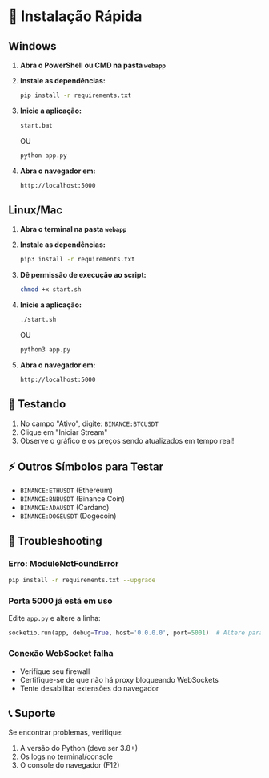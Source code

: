 # 🚀 Instalação Rápida

## Windows

1. **Abra o PowerShell ou CMD na pasta `webapp`**

2. **Instale as dependências:**
   ```bash
   pip install -r requirements.txt
   ```

3. **Inicie a aplicação:**
   ```bash
   start.bat
   ```
   
   OU
   
   ```bash
   python app.py
   ```

4. **Abra o navegador em:**
   ```
   http://localhost:5000
   ```

## Linux/Mac

1. **Abra o terminal na pasta `webapp`**

2. **Instale as dependências:**
   ```bash
   pip3 install -r requirements.txt
   ```

3. **Dê permissão de execução ao script:**
   ```bash
   chmod +x start.sh
   ```

4. **Inicie a aplicação:**
   ```bash
   ./start.sh
   ```
   
   OU
   
   ```bash
   python3 app.py
   ```

5. **Abra o navegador em:**
   ```
   http://localhost:5000
   ```

## 🎯 Testando

1. No campo "Ativo", digite: `BINANCE:BTCUSDT`
2. Clique em "Iniciar Stream"
3. Observe o gráfico e os preços sendo atualizados em tempo real!

## ⚡ Outros Símbolos para Testar

- `BINANCE:ETHUSDT` (Ethereum)
- `BINANCE:BNBUSDT` (Binance Coin)
- `BINANCE:ADAUSDT` (Cardano)
- `BINANCE:DOGEUSDT` (Dogecoin)

## 🔧 Troubleshooting

### Erro: ModuleNotFoundError

```bash
pip install -r requirements.txt --upgrade
```

### Porta 5000 já está em uso

Edite `app.py` e altere a linha:
```python
socketio.run(app, debug=True, host='0.0.0.0', port=5001)  # Altere para 5001 ou outra porta
```

### Conexão WebSocket falha

- Verifique seu firewall
- Certifique-se de que não há proxy bloqueando WebSockets
- Tente desabilitar extensões do navegador

## 📞 Suporte

Se encontrar problemas, verifique:
1. A versão do Python (deve ser 3.8+)
2. Os logs no terminal/console
3. O console do navegador (F12)

